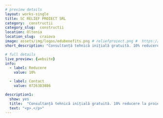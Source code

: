 ```yaml
---
# preview details
layout: works-single
title: SC RELIEF PROIECT SRL
category:  constructii
category_slug:  constructii
location: Oltenia
location_slug:  craiova
image: assets/img/logos/edubenefits.png # reliefproiect.png #  https://drive.google.com/file/d/1BlD4sLMGWwM6ZnnVeDFf_ECAYknMtIBd/view?usp=share_link
short_description: "Consultanță tehnică inițială gratuită. 10% reducere la proiectul de arhitectură pentru construcții cu diverse funcțiuni"

# full details
live_preview: {website}
info:
  - label: Reducere
    value: 10%

  - label: Contact
    value: 0726383886

description1:
  show: yes
  title:  "Consultanță tehnică inițială gratuită. 10% reducere la proiectul de arhitectură pentru construcții cu diverse funcțiuni"
  text: "<p>.</p>"
---
```


